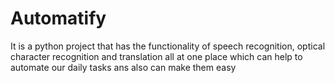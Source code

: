 # Automatify
It is a python project that has the functionality of speech recognition, optical character recognition and translation all at one place which can help to automate our daily tasks
ans also can make them easy
